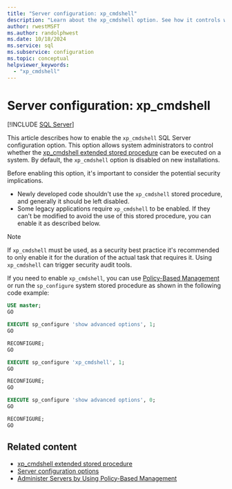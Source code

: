 ```yaml
---
title: "Server configuration: xp_cmdshell"
description: "Learn about the xp_cmdshell option. See how it controls whether SQL Server can run the xp_cmdshell extended stored procedure. Find out how to turn it on."
author: rwestMSFT
ms.author: randolphwest
ms.date: 10/18/2024
ms.service: sql
ms.subservice: configuration
ms.topic: conceptual
helpviewer_keywords:
  - "xp_cmdshell"
---
```

# Server configuration: xp_cmdshell

[!INCLUDE [SQL Server](../../includes/applies-to-version/sqlserver.md)]

This article describes how to enable the `xp_cmdshell` SQL Server configuration option. This option allows system administrators to control whether the [xp_cmdshell extended stored procedure](../../relational-databases/system-stored-procedures/xp-cmdshell-transact-sql.md) can be executed on a system. By default, the `xp_cmdshell` option is disabled on new installations.

Before enabling this option, it's important to consider the potential security implications.

- Newly developed code shouldn't use the `xp_cmdshell` stored procedure, and generally it should be left disabled.
- Some legacy applications require `xp_cmdshell` to be enabled. If they can't be modified to avoid the use of this stored procedure, you can enable it as described below.

> [!NOTE]  
> If `xp_cmdshell` must be used, as a security best practice it's recommended to only enable it for the duration of the actual task that requires it. Using `xp_cmdshell` can trigger security audit tools.

If you need to enable `xp_cmdshell`, you can use [Policy-Based Management](../../relational-databases/policy-based-management/administer-servers-by-using-policy-based-management.md) or run the `sp_configure` system stored procedure as shown in the following code example:

```sql
USE master;
GO

EXECUTE sp_configure 'show advanced options', 1;
GO

RECONFIGURE;
GO

EXECUTE sp_configure 'xp_cmdshell', 1;
GO

RECONFIGURE;
GO

EXECUTE sp_configure 'show advanced options', 0;
GO

RECONFIGURE;
GO
```

## Related content

- [xp_cmdshell extended stored procedure](../../relational-databases/system-stored-procedures/xp-cmdshell-transact-sql.md)
- [Server configuration options](server-configuration-options-sql-server.md)
- [Administer Servers by Using Policy-Based Management](../../relational-databases/policy-based-management/administer-servers-by-using-policy-based-management.md)
